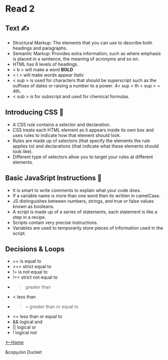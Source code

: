 # Read 2

## Text ✍️
- Structural Markup: The elements that you can use to describe both headings and paragraphs.
- Semantic Markup: Provides extra information; such as where emphasis is placed in a sentence, the meaning of acronyms and so on.
- HTML has 6 levels of headings.
- < b > will make a word **BOLD**
- < i > will make words appear *Italic*
- < sup > is used for characters that should be superscript such as the suffixes of dates or raising a number to a power. 4< sup > th < sup > = 4th.
- < sub > is for subscript and used for chemical formulas.
## Introducing CSS 🎨
- A CSS rule contains a selector and declaration.
- CSS treats each HTML element as it appears inside its own box and uses rules to indicate how that element should look.
- Rules are made up of selectors (that specify the elements the rule applies to) and declarations (that indicate what these elements should look like).
- Different type of selectors allow you to target your rules at different elements.
## Basic JavaSript Instructions 🤤
- It is smart to write comments to explain what your code does.
- If a variable name is more than one word then its written in camelCase.
- JS distinguishes between numbers, strings, and true or false values known as booleans.
- A script is made up of a series of statements, each statement is like a step in a recipe.
- Scripts contain very precise instructions.
- Variables are used to temporarily store pieces of information used in the script.
## Decisions & Loops
- == is equal to
- === strict equal to
- != is not equal to
- !== strict not equal to
- > greater than
- < less than 
- >= greater than or equal to
- <= less than or equal to
- && logical and
- || logical or
- ! logical not

[<--Home](https://mnlatter.github.io/reading-notes)

&copyJon Ducket
